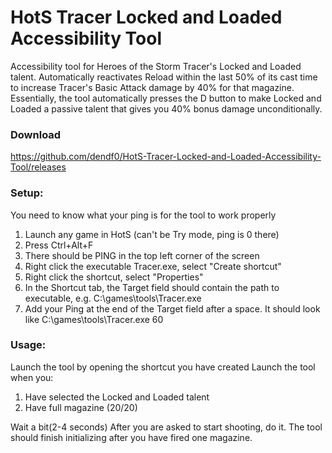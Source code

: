 # HotS Tracer Locked and Loaded Accessibility Tool
Accessibility tool for Heroes of the Storm Tracer's Locked and Loaded talent.
Automatically reactivates Reload within the last 50% of its cast time to increase Tracer's Basic Attack damage by 40% for that magazine.
Essentially, the tool automatically presses the D button to make Locked and Loaded a passive talent that gives you 40% bonus damage unconditionally.

### Download
https://github.com/dendf0/HotS-Tracer-Locked-and-Loaded-Accessibility-Tool/releases

### Setup:
You need to know what your ping is for the tool to work properly
1. Launch any game in HotS (can't be Try mode, ping is 0 there)
2. Press Ctrl+Alt+F
3. There should be PING in the top left corner of the screen
4. Right click the executable Tracer.exe, select "Create shortcut"
5. Right click the shortcut, select "Properties"
6. In the Shortcut tab, the Target field should contain the path to executable, e.g. C:\games\tools\Tracer.exe
7. Add your Ping at the end of the Target field after a space. It should look like C:\games\tools\Tracer.exe 60

### Usage:
Launch the tool by opening the shortcut you have created
Launch the tool when you:
1. Have selected the Locked and Loaded talent
2. Have full magazine (20/20)

Wait a bit(2-4 seconds)
After you are asked to start shooting, do it.
The tool should finish initializing after you have fired one magazine.
